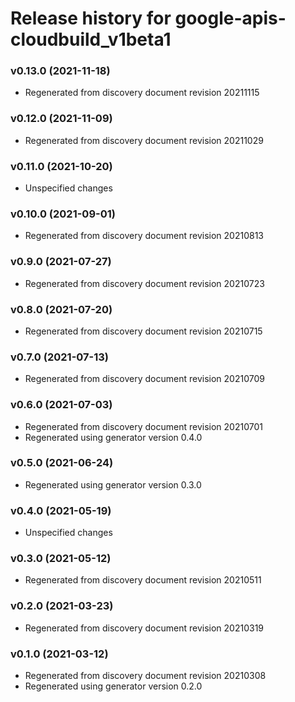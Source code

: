 # Release history for google-apis-cloudbuild_v1beta1

### v0.13.0 (2021-11-18)

* Regenerated from discovery document revision 20211115

### v0.12.0 (2021-11-09)

* Regenerated from discovery document revision 20211029

### v0.11.0 (2021-10-20)

* Unspecified changes

### v0.10.0 (2021-09-01)

* Regenerated from discovery document revision 20210813

### v0.9.0 (2021-07-27)

* Regenerated from discovery document revision 20210723

### v0.8.0 (2021-07-20)

* Regenerated from discovery document revision 20210715

### v0.7.0 (2021-07-13)

* Regenerated from discovery document revision 20210709

### v0.6.0 (2021-07-03)

* Regenerated from discovery document revision 20210701
* Regenerated using generator version 0.4.0

### v0.5.0 (2021-06-24)

* Regenerated using generator version 0.3.0

### v0.4.0 (2021-05-19)

* Unspecified changes

### v0.3.0 (2021-05-12)

* Regenerated from discovery document revision 20210511

### v0.2.0 (2021-03-23)

* Regenerated from discovery document revision 20210319

### v0.1.0 (2021-03-12)

* Regenerated from discovery document revision 20210308
* Regenerated using generator version 0.2.0

